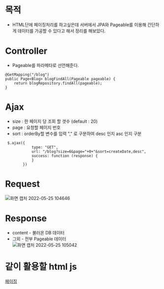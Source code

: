 # 목적
- HTML단에 페이징처리를 하고싶은데 서버에서 JPA와 Pageable를 이용해 간단하게 데이터를 가공할 수 있다고 해서 정리를 해보았다.

# Controller
- Pageable를 파라메타로 선언해준다.
```
@GetMapping("/blog")
public Page<Blog> blogFindAll(Pageable pageable) {
    return blogRepository.findAll(pageable);
}
```

# Ajax
- size : 한 페이지 당 조회 할 갯수 (default : 20)
- page : 요청할 페이지 번호
- sort : orderBy할 변수를 입력  "," 로 구분하여 desc 인지 asc 인지 구분
```
 $.ajax({
            type: "GET",
            url: "/blog?size=6&page="+0+"&sort=createDate,desc",
            success: function (response) {
            }
        })
```


# Request

![화면 캡처 2022-05-25 104646](https://user-images.githubusercontent.com/81284265/170161438-c2643c2f-5b4a-425c-b9bc-c0c006848195.png)

# Response
- content - 불러온 DB 데이터 
- 그외 - 전부 Pageable 데이터  
![화면 캡처 2022-05-25 105042](https://user-images.githubusercontent.com/81284265/170162110-20374833-8267-4279-bdf2-eff706f3a68e.png)


# 같이 활용할 html js
[페이징](https://github.com/whitewise95/TIL/tree/main/HTML/paging)
